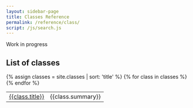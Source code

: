 ```yaml
---
layout: sidebar-page
title: Classes Reference
permalink: /reference/class/
script: /js/search.js
---
```


Work in progress

## List of classes
<table>
  <tbody>
  {% assign classes = site.classes | sort: 'title' %}
  {% for class in classes %}
    <tr>
      <td><a href="{{class.url}}">{{class.title}}</a></td>
      <td>{{class.summary}}</td>
    <tr>
  {% endfor %}
  </tbody>
</table>
